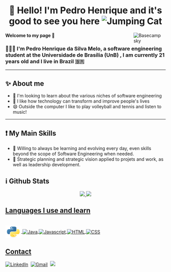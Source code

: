   <h1 align="center"> 👋 Hello! I'm Pedro Henrique and it's good to see you here  <img width="10%" src="https://media.tenor.com/8HaTOA3o0OoAAAAi/pixel-cat.gif" alt="Jumping Cat" /> </h1>
  
<img align="right" width="20%" src="https://media.tenor.com/DVXNuYXLyGUAAAAC/raining-pixel.gif" alt="Basecamp sky" />

**Welcome to my page 🔭**

 <h3> 
       🧑🏻‍💻 I'm Pedro Henrique da Silva Melo, a software engineering student at the <a style="text-decoration:none;" href="http://www.unb.br"> Universidade de Brasília (UnB) </a>, I am currently 21 years old and I live in Brazil 🇧🇷
  </h3>

  ***
 
  ## **✨ About me**
  - 📝 I'm looking to learn about the various niches of software engineering
  - 🤔 I like how technology can transform and improve people's lives
  - 😄 Outside the computer I like to play volleyball and tennis and listen to music!

  ***
  
  ## **:heavy_exclamation_mark: My Main Skills**
  
  - :muscle: Willing to always be learning and evolving every day, even skills beyond the scope of Software Engineering when needed.
  - :dart: Strategic planning and strategic vision applied to projets and work, as well as leadership development.


## ℹ️ Github Stats

<center>
  <a href="https://github.com/phmelosilva">
  <img height="160em" src="https://github-readme-stats.vercel.app/api?username=phmelosilva&show_icons=true&theme=algolia&include_all_commits=true&count_private=true"/>
  <img height="160em" src="https://github-readme-stats.vercel.app/api/top-langs/?username=phmelosilva&layout=compact&langs_count=7&theme=algolia"/>
</center>


## Languages I use and learn

  <div style="display: inline_block"><br>
  <img align="center" alt="Python" height="40" width="50" src="https://raw.githubusercontent.com/devicons/devicon/master/icons/python/python-original.svg">
  <img align="center" alt="Java" height="40" width="50" src="https://cdn.jsdelivr.net/gh/devicons/devicon/icons/java/java-original.svg" />
  <img align="center" alt="Javascript" height="40" width="50" src="https://cdn.jsdelivr.net/gh/devicons/devicon/icons/javascript/javascript-original.svg" />   
  <img align="center" alt="HTML" height="40" width="50" src="https://cdn.jsdelivr.net/gh/devicons/devicon/icons/html5/html5-original.svg" />
  <img align="center" alt="CSS" height="40" width="50" src="https://cdn.jsdelivr.net/gh/devicons/devicon/icons/css3/css3-original.svg" />
                          
  </div>
  

## Contact
  <div> 
<a href="https://www.linkedin.com/in/phmelosilva/"><img src="https://img.shields.io/badge/linkedin-%230077B5.svg?&style=for-the-badge&logo=linkedin&logoColor=white" alt="LinkedIn" /></a>&nbsp;
<a href="mailto:pedrodsm1819@gmail.com"><img src="https://img.shields.io/badge/gmail-%23D14836.svg?&style=for-the-badge&logo=gmail&logoColor=white" alt="Gmail"/></a>&nbsp;
 <a href="https://www.instagram.com/phmelosilva/" target="_blank"><img src="https://img.shields.io/badge/Instagram-E4405F?style=for-the-badge&logo=instagram&logoColor=white" target="_blank"></a> 

  </div>
 
  ## 


